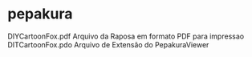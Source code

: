 # pepakura

DIYCartoonFox.pdf  Arquivo da Raposa em formato PDF para impressao
DITCartoonFox.pdo  Arquivo de Extensão do PepakuraViewer 
